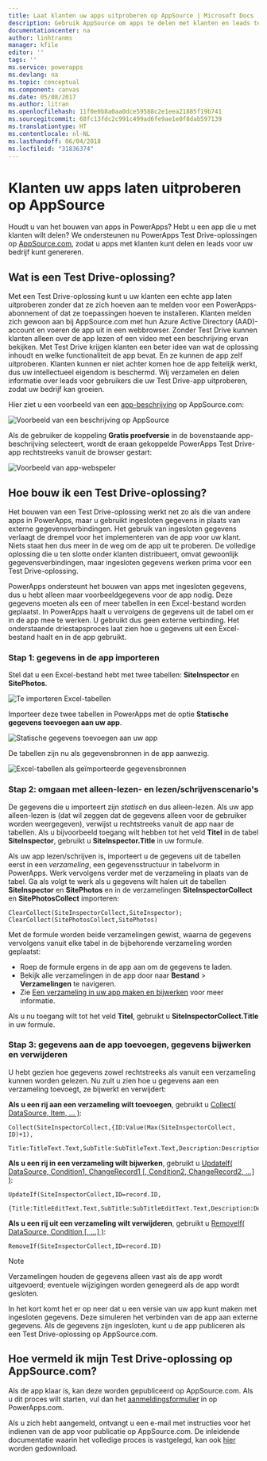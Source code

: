 ```yaml
---
title: Laat klanten uw apps uitproberen op AppSource | Microsoft Docs
description: Gebruik AppSource om apps te delen met klanten en leads te genereren voor uw bedrijf.
documentationcenter: na
author: linhtranms
manager: kfile
editor: ''
tags: ''
ms.service: powerapps
ms.devlang: na
ms.topic: conceptual
ms.component: canvas
ms.date: 05/08/2017
ms.author: litran
ms.openlocfilehash: 11f0e0b8a0aa0dce59588c2e1eea21885f19b741
ms.sourcegitcommit: 68fc13fdc2c991c499ad6fe9ae1e0f8dab597139
ms.translationtype: HT
ms.contentlocale: nl-NL
ms.lasthandoff: 06/04/2018
ms.locfileid: "31836374"
---
```

# <a name="let-customers-test-drive-your-apps-on-appsource"></a>Klanten uw apps laten uitproberen op AppSource
Houdt u van het bouwen van apps in PowerApps? Hebt u een app die u met klanten wilt delen? We ondersteunen nu PowerApps Test Drive-oplossingen op [AppSource.com](https://appsource.microsoft.com), zodat u apps met klanten kunt delen en leads voor uw bedrijf kunt genereren.

## <a name="what-is-a-test-drive-solution"></a>Wat is een Test Drive-oplossing?
Met een Test Drive-oplossing kunt u uw klanten een echte app laten uitproberen zonder dat ze zich hoeven aan te melden voor een PowerApps-abonnement of dat ze toepassingen hoeven te installeren. Klanten melden zich gewoon aan bij AppSource.com met hun Azure Active Directory (AAD)-account en voeren de app uit in een webbrowser. Zonder Test Drive kunnen klanten alleen over de app lezen of een video met een beschrijving ervan bekijken. Met Test Drive krijgen klanten een beter idee van wat de oplossing inhoudt en welke functionaliteit de app bevat. En ze kunnen de app zelf uitproberen. Klanten kunnen er niet achter komen hoe de app feitelijk werkt, dus uw intellectueel eigendom is beschermd. Wij verzamelen en delen informatie over leads voor gebruikers die uw Test Drive-app uitproberen, zodat uw bedrijf kan groeien.

Hier ziet u een voorbeeld van een [app-beschrijving](https://go.microsoft.com/fwlink/?linkid=848867) op AppSource.com:

![Voorbeeld van een beschrijving op AppSource ](./media/dev-appsource-test-drive/sample-app-source-listing.png)

Als de gebruiker de koppeling **Gratis proefversie** in de bovenstaande app-beschrijving selecteert, wordt de eraan gekoppelde PowerApps Test Drive-app rechtstreeks vanuit de browser gestart:

![Voorbeeld van app-webspeler](./media/dev-appsource-test-drive/sample-app-web-player.png)

## <a name="how-do-i-build-a-test-drive-solution"></a>Hoe bouw ik een Test Drive-oplossing?
Het bouwen van een Test Drive-oplossing werkt net zo als die van andere apps in PowerApps, maar u gebruikt ingesloten gegevens in plaats van externe gegevensverbindingen. Het gebruik van ingesloten gegevens verlaagt de drempel voor het implementeren van de app voor uw klant. Niets staat hen dus meer in de weg om de app uit te proberen. De volledige oplossing die u ten slotte onder klanten distribueert, omvat gewoonlijk gegevensverbindingen, maar ingesloten gegevens werken prima voor een Test Drive-oplossing.

PowerApps ondersteunt het bouwen van apps met ingesloten gegevens, dus u hebt alleen maar voorbeeldgegevens voor de app nodig. Deze gegevens moeten als een of meer tabellen in een Excel-bestand worden geplaatst. In PowerApps haalt u vervolgens de gegevens uit de tabel om er in de app mee te werken. U gebruikt dus geen externe verbinding. Het onderstaande driestapsproces laat zien hoe u gegevens uit een Excel-bestand haalt en in de app gebruikt.

### <a name="step-1-import-data-into-the-app"></a>Stap 1: gegevens in de app importeren
Stel dat u een Excel-bestand hebt met twee tabellen: **SiteInspector** en **SitePhotos**.

![Te importeren Excel-tabellen](./media/dev-appsource-test-drive/excel-file.png)

Importeer deze twee tabellen in PowerApps met de optie **Statische gegevens toevoegen aan uw app**.

![Statische gegevens toevoegen aan uw app](./media/dev-appsource-test-drive/static-data.png)

De tabellen zijn nu als gegevensbronnen in de app aanwezig.

![Excel-tabellen als geïmporteerde gegevensbronnen](./media/dev-appsource-test-drive/data-sources.png)

### <a name="step-2-handling-read-only-and-read-write-scenarios"></a>Stap 2: omgaan met alleen-lezen- en lezen/schrijvenscenario's
De gegevens die u importeert zijn *statisch* en dus alleen-lezen. Als uw app alleen-lezen is (dat wil zeggen dat de gegevens alleen voor de gebruiker worden weergegeven), verwijst u rechtstreeks vanuit de app naar de tabellen. Als u bijvoorbeeld toegang wilt hebben tot het veld **Titel** in de tabel **SiteInspector**, gebruikt u **SiteInspector.Title** in uw formule.

Als uw app lezen/schrijven is, importeert u de gegevens uit de tabellen eerst in een *verzameling*, een gegevensstructuur in tabelvorm in PowerApps. Werk vervolgens verder met de verzameling in plaats van de tabel. Ga als volgt te werk als u gegevens wilt halen uit de tabellen **SiteInspector** en **SitePhotos** en in de verzamelingen **SiteInspectorCollect** en **SitePhotosCollect** importeren:

```
ClearCollect(SiteInspectorCollect,SiteInspector); ClearCollect(SitePhotosCollect,SitePhotos)
```

Met de formule worden beide verzamelingen gewist, waarna de gegevens vervolgens vanuit elke tabel in de bijbehorende verzameling worden geplaatst:

* Roep de formule ergens in de app aan om de gegevens te laden.
* Bekijk alle verzamelingen in de app door naar **Bestand** > **Verzamelingen** te navigeren.
* Zie [Een verzameling in uw app maken en bijwerken](../canvas-apps/create-update-collection.md) voor meer informatie.

Als u nu toegang wilt tot het veld **Titel**, gebruikt u **SiteInspectorCollect.Title** in uw formule.

### <a name="step-3-add-update-and-delete-data-in-your-app"></a>Stap 3: gegevens aan de app toevoegen, gegevens bijwerken en verwijderen
U hebt gezien hoe gegevens zowel rechtstreeks als vanuit een verzameling kunnen worden gelezen. Nu zult u zien hoe u gegevens aan een verzameling toevoegt, ze bijwerkt en verwijdert:

**Als u een rij aan een verzameling wilt toevoegen**, gebruikt u [Collect( DataSource, Item, ... )](../canvas-apps/functions/function-clear-collect-clearcollect.md):

```
Collect(SiteInspectorCollect,{ID:Value(Max(SiteInspectorCollect, ID)+1),
    Title:TitleText.Text,SubTitle:SubTitleText.Text,Description:DescriptionText.Text)
```

**Als u een rij in een verzameling wilt bijwerken**, gebruikt u [UpdateIf( DataSource, Condition1, ChangeRecord1 [, Condition2, ChangeRecord2, ...] )](../canvas-apps/functions/function-update-updateif.md):

```
UpdateIf(SiteInspectorCollect,ID=record.ID,
    {Title:TitleEditText.Text,SubTitle:SubTitleEditText.Text,Description:DescriptionEditText.Text)
```

**Als u een rij uit een verzameling wilt verwijderen**, gebruikt u [RemoveIf( DataSource, Condition [, ...] )](../canvas-apps/functions/function-remove-removeif.md):

```
RemoveIf(SiteInspectorCollect,ID=record.ID)
```

> [!NOTE]
> Verzamelingen houden de gegevens alleen vast als de app wordt uitgevoerd; eventuele wijzigingen worden genegeerd als de app wordt gesloten.

In het kort komt het er op neer dat u een versie van uw app kunt maken met ingesloten gegevens. Deze simuleren het verbinden van de app aan externe gegevens. Als de gegevens zijn ingesloten, kunt u de app publiceren als een Test Drive-oplossing op AppSource.com.

## <a name="how-do-i-list-my-test-drive-solution-on-appsourcecom"></a>Hoe vermeld ik mijn Test Drive-oplossing op AppSource.com?
Als de app klaar is, kan deze worden gepubliceerd op AppSource.com. Als u dit proces wilt starten, vul dan het [aanmeldingsformulier](https://powerapps.microsoft.com/partners/get-listed/) in op PowerApps.com.

Als u zich hebt aangemeld, ontvangt u een e-mail met instructies voor het indienen van de app voor publicatie op AppSource.com. De inleidende documentatie waarin het volledige proces is vastgelegd, kan ook [hier](https://go.microsoft.com/fwlink/?linkid=851031) worden gedownload.

